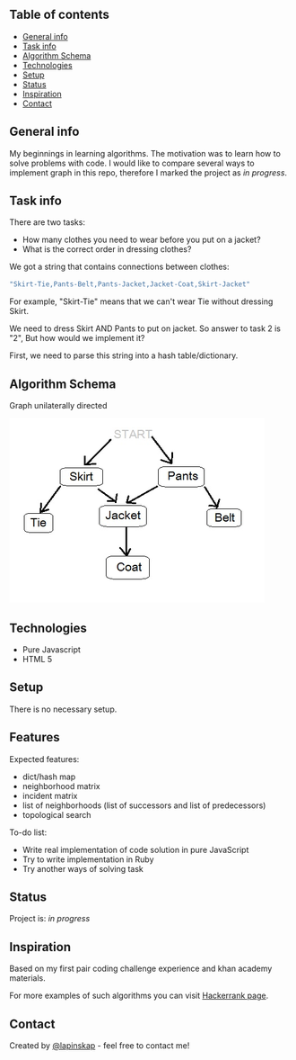 ## Table of contents
* [General info](#general-info)
* [Task info](#task-info)
* [Algorithm Schema](#algorithm-schema)
* [Technologies](#technologies)
* [Setup](#setup)
* [Status](#status)
* [Inspiration](#inspiration)
* [Contact](#contact)

## General info
My beginnings in learning algorithms. The motivation was to learn how to solve problems with code. 
I would like to compare several ways to implement graph in this repo, therefore I marked the project as _in progress_.

## Task info
There are two tasks:
* How many clothes you need to wear before you put on a jacket?
* What is the correct order in dressing clothes?

We got a string that contains connections between clothes:

```javascript
"Skirt-Tie,Pants-Belt,Pants-Jacket,Jacket-Coat,Skirt-Jacket"
```
For example, "Skirt-Tie" means that we can't wear Tie without dressing Skirt.

We need to dress Skirt AND Pants to put on jacket. So answer to task 2 is "2", But how would we implement it?

First, we need to parse this string into a hash table/dictionary.

## Algorithm Schema
Graph unilaterally directed

![Example screenshot](./img/schemat.jpg)


## Technologies
* Pure Javascript
* HTML 5


## Setup
There is no necessary setup. 


## Features
Expected features:
* dict/hash map
* neighborhood matrix
* incident matrix
* list of neighborhoods (list of successors and list of predecessors)
* topological search 

To-do list:
* Write real implementation of code solution in pure JavaScript
* Try to write implementation in Ruby
* Try another ways of solving task

## Status
Project is: _in progress_

## Inspiration
Based on my first pair coding challenge experience and khan academy materials. 

For more examples of such algorithms you can visit [Hackerrank page](https://www.hackerrank.com/graphs/). 

## Contact
Created by [@lapinskap](https://www.facebook.com/paulina.lapinska99) - feel free to contact me!
